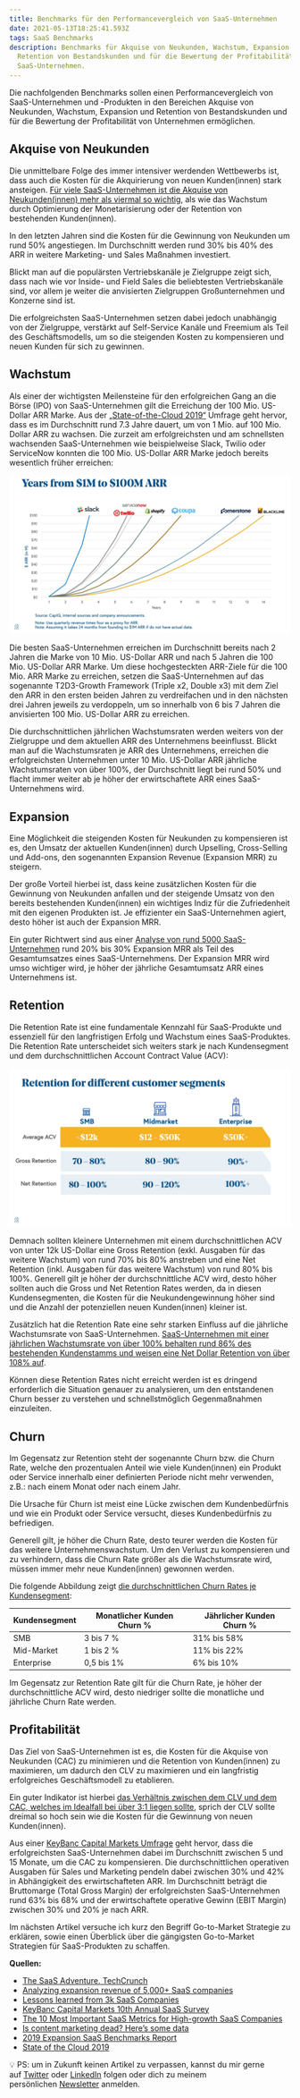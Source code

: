 ```yaml
---
title: Benchmarks für den Performancevergleich von SaaS-Unternehmen
date: 2021-05-13T18:25:41.593Z
tags: SaaS Benchmarks
description: Benchmarks für Akquise von Neukunden, Wachstum, Expansion und
  Retention von Bestandskunden und für die Bewertung der Profitabilität von
  SaaS-Unternehmen.
---
```

Die nachfolgenden Benchmarks sollen einen Performancevergleich von SaaS-Unternehmen und -Produkten in den Bereichen Akquise von Neukunden, Wachstum, Expansion und Retention von Bestandskunden und für die Bewertung der Profitabilität von Unternehmen ermöglichen.

## Akquise von Neukunden

Die unmittelbare Folge des immer intensiver werdenden Wettbewerbs ist, dass auch die Kosten für die Akquirierung von neuen Kunden(innen) stark ansteigen. [Für viele SaaS-Unternehmen ist die Akquise von Neukunden(innen) mehr als viermal so wichtig](https://www.slideshare.net/SaaStock/lessons-learned-from-3k-saas-companies-patrick-campbell-ceo-price-intelligently), als wie das Wachstum durch Optimierung der Monetarisierung oder der Retention von bestehenden Kunden(innen). 

In den letzten Jahren sind die Kosten für die Gewinnung von Neukunden um rund 50% angestiegen. Im Durchschnitt werden rund 30% bis 40% des ARR in weitere Marketing- und Sales Maßnahmen investiert. 

Blickt man auf die populärsten Vertriebskanäle je Zielgruppe zeigt sich, dass nach wie vor Inside- und Field Sales die beliebtesten Vertriebskanäle sind, vor allem je weiter die anvisierten Zielgruppen Großunternehmen und Konzerne sind ist. 

Die erfolgreichsten SaaS-Unternehmen setzen dabei jedoch unabhängig von der Zielgruppe, verstärkt auf Self-Service Kanäle und Freemium als Teil des Geschäftsmodells, um so die steigenden Kosten zu kompensieren und neuen Kunden für sich zu gewinnen.

## Wachstum

Als einer der wichtigsten Meilensteine für den erfolgreichen Gang an die Börse (IPO) von SaaS-Unternehmen gilt die Erreichung der 100 Mio. US-Dollar ARR Marke.
Aus der [„State-of-the-Cloud 2019“](https://www.bvp.com/atlas/state-of-the-cloud-2019/) Umfrage geht hervor, dass es im Durchschnitt rund 7.3 Jahre dauert, um von 1 Mio. auf 100 Mio. Dollar ARR zu wachsen. Die zurzeit am erfolgreichsten und am schnellsten wachsenden SaaS-Unternehmen wie beispielweise Slack, Twilio oder ServiceNow konnten die 100 Mio. US-Dollar ARR Marke jedoch bereits wesentlich früher erreichen:

![Schnell wachsende SaaS-Unternehmen](/assets/uploads/state-of-cloud-arr-companies.jpeg "SaaS Benchmarks Wachstum")

Die besten SaaS-Unternehmen erreichen im Durchschnitt bereits nach 2 Jahren die Marke von 10 Mio. US-Dollar ARR und nach 5 Jahren die 100 Mio. US-Dollar ARR Marke. Um diese hochgesteckten ARR-Ziele für die 100 Mio. ARR Marke zu erreichen, setzen die SaaS-Unternehmen auf das sogenannte T2D3-Growth Framework (Triple x2, Double x3) mit dem Ziel den ARR in den ersten beiden Jahren zu verdreifachen und in den nächsten drei Jahren jeweils zu verdoppeln, um so innerhalb von 6 bis 7 Jahren die anvisierten 100 Mio. US-Dollar ARR zu erreichen. 

Die durchschnittlichen jährlichen Wachstumsraten werden weiters von der Zielgruppe und dem aktuellen ARR des Unternehmens beeinflusst. Blickt man auf die Wachstumsraten je ARR des Unternehmens, erreichen die erfolgreichsten Unternehmen unter 10 Mio. US-Dollar ARR jährliche Wachstumsraten von über 100%, der Durchschnitt liegt bei rund 50% und flacht immer weiter ab je höher der erwirtschaftete ARR eines SaaS-Unternehmens wird.

## Expansion

Eine Möglichkeit die steigenden Kosten für Neukunden zu kompensieren ist es, den Umsatz der aktuellen Kunden(innen) durch Upselling, Cross-Selling und Add-ons, den sogenannten Expansion Revenue (Expansion MRR) zu steigern. 

Der große Vorteil hierbei ist, dass keine zusätzlichen Kosten für die Gewinnung von Neukunden anfallen und der steigende Umsatz von den bereits bestehenden Kunden(innen) ein wichtiges Indiz für die Zufriedenheit mit den eigenen Produkten ist. Je effizienter ein SaaS-Unternehmen agiert, desto höher ist auch der Expansion MRR. 

Ein guter Richtwert sind aus einer [Analyse von rund 5000 SaaS-Unternehmen](https://www.reforge.com/brief/analyzing-expansion-revenue-of-5-000-saas-companies#PyQJuOj_FYurBSQP6uazBw) rund 20% bis 30% Expansion MRR als Teil des Gesamtumsatzes eines SaaS-Unternehmens. Der Expansion MRR wird umso wichtiger wird, je höher der jährliche Gesamtumsatz ARR eines Unternehmens ist.

## Retention

Die Retention Rate ist eine fundamentale Kennzahl für SaaS-Produkte und essenziell für den langfristigen Erfolg und Wachstum eines SaaS-Produktes. Die Retention Rate unterscheidet sich weiters stark je nach Kundensegment und dem durchschnittlichen Account Contract Value (ACV):

![Retention Rate je Kundensegment](/assets/uploads/state-of-cloud-retention-segments-benchmarks.jpeg "SaaS Benchmarks Retention")

Demnach sollten kleinere Unternehmen mit einem durchschnittlichen ACV von unter 12k US-Dollar eine Gross Retention (exkl. Ausgaben für das weitere Wachstum) von rund 70% bis 80% anstreben und eine Net Retention (inkl. Ausgaben für das weitere Wachstum) von rund 80% bis 100%. Generell gilt je höher der durchschnittliche ACV wird, desto höher sollten auch die Gross und Net Retention Rates werden, da in diesen Kundensegmenten, die Kosten für die Neukundengewinnung höher sind und die Anzahl der potenziellen neuen Kunden(innen) kleiner ist. 

Zusätzlich hat die Retention Rate eine sehr starken Einfluss auf die jährliche Wachstumsrate von SaaS-Unternehmen. [SaaS-Unternehmen mit einer jährlichen Wachstumsrate von über 100% behalten rund 86% des bestehenden Kundenstamms und weisen eine Net Dollar Retention von über 108% auf](https://openviewpartners.com/expansion-saas-benchmarks). 

Können diese Retention Rates nicht erreicht werden ist es dringend erforderlich die Situation genauer zu analysieren, um den entstandenen Churn besser zu verstehen und schnellstmöglich Gegenmaßnahmen einzuleiten.

## Churn

Im Gegensatz zur Retention steht der sogenannte Churn bzw. die Churn Rate, welche den prozentualen Anteil wie viele Kunden(innen) ein Produkt oder Service innerhalb einer definierten Periode nicht mehr verwenden, z.B.: nach einem Monat oder nach einem Jahr. 

Die Ursache für Churn ist meist eine Lücke zwischen dem Kundenbedürfnis und wie ein Produkt oder Service versucht, dieses Kundenbedürfnis zu befriedigen. 

Generell gilt, je höher die Churn Rate, desto teurer werden die Kosten für das weitere Unternehmenswachstum. Um den Verlust zu kompensieren und zu verhindern, dass die Churn Rate größer als die Wachstumsrate wird, müssen immer mehr neue Kunden(innen) gewonnen werden. 

Die folgende Abbildung zeigt [die durchschnittlichen Churn Rates je Kundensegment](https://tomtunguz.com/saas-innovators-dilemma/):

|Kundensegment |Monatlicher Kunden Churn %  | Jährlicher Kunden Churn %|
--- | --- | ---
|SMB|3 bis 7 %|31% bis 58%|
|Mid-Market|1 bis 2 %|11% bis 22%|
|Enterprise|0,5 bis 1%| 6% bis 10%|




Im Gegensatz zur Retention Rate gilt für die Churn Rate, je höher der durchschnittliche ACV wird, desto niedriger sollte die monatliche und jährliche Churn Rate werden.

## Profitabilität

Das Ziel von SaaS-Unternehmen ist es, die Kosten für die Akquise von Neukunden (CAC) zu minimieren und die Retention von Kunden(innen) zu maximieren, um dadurch den CLV zu maximieren und ein langfristig erfolgreiches Geschäftsmodell zu etablieren. 

Ein guter Indikator ist hierbei [das Verhältnis zwischen dem CLV und dem CAC, welches im Idealfall bei über 3:1 liegen sollte](https://www.insightpartners.com/blog/the-10-most-important-saas-metrics-for-high-growth-saas-companies/), sprich der CLV sollte dreimal so hoch sein wie die Kosten für die Gewinnung von neuen Kunden(innen). 

Aus einer [KeyBanc Capital Markets Umfrage](https://www.key.com/kco/images/2019_KBCM_saas_survey_102319.pdf) geht hervor, dass die erfolgreichsten SaaS-Unternehmen dabei im Durchschnitt zwischen 5 und 15 Monate, um die CAC zu kompensieren. Die durchschnittlichen operativen Ausgaben für Sales und Marketing pendeln dabei zwischen 30% und 42% in Abhängigkeit des erwirtschafteten ARR. Im Durchschnitt beträgt die Bruttomarge (Total Gross Margin) der erfolgreichsten SaaS-Unternehmen rund 63% bis 68% und der erwirtschaftete operative Gewinn (EBIT Margin) zwischen 30% und 20% je nach ARR.

Im nächsten Artikel versuche ich kurz den Begriff Go-to-Market Strategie zu erklären, sowie einen Überblick über die gängigsten Go-to-Market Strategien für SaaS-Produkten zu schaffen.

**Quellen:**

* [The SaaS Adventure. TechCrunch](https://techcrunch.com/2015/02/01/the-saas-travel-adventure/)
* [Analyzing expansion revenue of 5,000+ SaaS companies](https://www.reforge.com/brief/analyzing-expansion-revenue-of-5-000-saas-companies#PyQJuOj_FYurBSQP6uazBw)
* [Lessons learned from 3k SaaS Companies](https://www.slideshare.net/SaaStock/lessons-learned-from-3k-saas-companies-patrick-campbell-ceo-price-intelligently)
* [KeyBanc Capital Markets 10th Annual SaaS Survey](https://www.key.com/kco/images/2019_KBCM_saas_survey_102319.pdf)
* [The 10 Most Important SaaS Metrics for High-growth SaaS Companies](https://www.insightpartners.com/blog/the-10-most-important-saas-metrics-for-high-growth-saas-companies/)
* [Is content marketing dead? Here’s some data](https://www.profitwell.com/recur/all/content-marketing-customer-acquisition-cost)
* [2019 Expansion SaaS Benchmarks Report](https://openviewpartners.com/expansion-saas-benchmarks)
* [State of the Cloud 2019](https://www.bvp.com/atlas/state-of-the-cloud-2019/)

💡 PS: um in Zukunft keinen Artikel zu verpassen, kannst du mir gerne auf [Twitter](https://twitter.com/mariostnr) oder [LinkedIn](https://www.linkedin.com/in/mario-steiner) folgen oder dich zu meinem persönlichen [Newsletter](http://eepurl.com/heuGRP) anmelden.